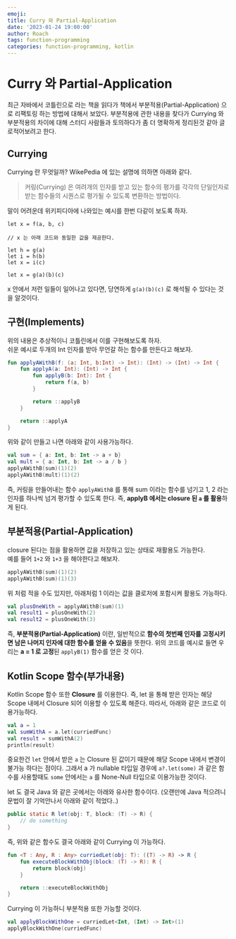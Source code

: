 ```yaml
---
emoji: 
title: Curry 와 Partial-Application 
date: '2023-01-24 19:00:00'
author: Roach
tags: function-programming
categories: function-programming, kotlin
---
```


# Curry 와 Partial-Application 

최근 자바에서 코틀린으로 라는 책을 읽다가 책에서 부분적용(Partial-Application) 으로 리팩토링 하는 방법에 대해서 보았다. 부분적용에 관한 내용을 찾다가 Currying 와 부분적용의 차이에 대해 스터디 사람들과 토의하다가 좀 더 명확하게 정리된것 같아 글로적어보려고 한다.

## Currying

Currying 란 무엇일까? WikePedia 에 있는 설명에 의하면 아래와 같다.

> 커링(Currying) 은 여려개의 인자를 받고 있는 함수의 평가를 각각의 단일인자로 받는 함수들의 시퀀스로 평가될 수 있도록 변환하는 방법이다.

말이 어려운데 위키피디아에 나와있는 예시를 한번 다같이 보도록 하자.

```
let x = f(a, b, c)

// x 는 아래 코드와 동일한 값을 제공한다.

let h = g(a)
let i = h(b)
let x = i(c)

let x = g(a)(b)(c)
```

x 안에서 저런 일들이 일어나고 있다면, 당연하게 `g(a)(b)(c)` 로 해석될 수 있다는 것을 알것이다.

## 구현(Implements)

위의 내용은 추상적이니 코틀린에서 이를 구현해보도록 하자.  
쉬운 예시로 두개의 Int 인자를 받아 무언갈 하는 함수를 만든다고 해보자.

```kotlin
fun applyAWithB(f: (a: Int, b:Int) -> Int): (Int) -> (Int) -> Int {
    fun applyA(a: Int): (Int) -> Int {
        fun applyB(b: Int): Int {
            return f(a, b)
        }

        return ::applyB
    }

    return ::applyA
}
```

위와 같이 만들고 나면 아래와 같이 사용가능하다.

```kotlin
val sum = { a: Int, b: Int -> a + b}
val mult = { a: Int, b: Int -> a / b }
applyAWithB(sum)(1)(2)
applyAWithB(mult)(1)(2)
```

즉, 커링을 만들어내는 함수 `applyAWithB` 를 통해 sum 이라는 함수를 넘기고 1, 2 라는 인자를 하나씩 넘겨 평가할 수 있도록 한다. 즉, **applyB 에서는 closure 된 `a` 를 활용**하게 된다. 

## 부분적용(Partial-Application)

closure 된다는 점을 활용하면 값을 저장하고 있는 상태로 재활용도 가능한다.  
예를 들어 `1+2` 와 `1+3` 을 해야한다고 해보자.

```kotlin
applyAWithB(sum)(1)(2)
applyAWithB(sum)(1)(3)
```

위 처럼 적을 수도 있지만, 아래처럼 1 이라는 값을 클로저에 포함시켜 활용도 가능하다.

```kotlin
val plusOneWith = applyAWithB(sum)(1)
val result1 = plusOneWith(2)
val result2 = plusOneWith(3)
```

즉, **부분적용(Partial-Application)** 이란, 일반적으로 **함수의 첫번째 인자를 고정시키면 남은 나머지 인자에 대한 함수를 얻을 수 있음**을 뜻한다. 위의 코드를 예시로 들면 우리는 **a = 1 로 고정**된 `applyB(1)` 함수를 얻은 것 이다.

## Kotlin Scope 함수(부가내용)

Kotlin Scope 함수 또한 **Closure** 를 이용한다. 즉, let 을 통해 받은 인자는 해당 Scope 내에서 Closure 되어 이용할 수 있도록 해준다. 따라서, 아래와 같은 코드로 이용가능하다.

```kotlin
val a = 1
val sumWithA = a.let(curriedFunc)
val result = sumWithA(2)
println(result)
```

중요한건 `let` 안에서 받은 `a` 는 Closure 된 값이기 때문에 해당 Scope 내에서 변경이 불가능 하다는 점이다. 그래서 a 가 nullable 타입일 경우에 `a?.let(some)` 과 같은 함수를 사용할때도 `some` 안에서는 `a` 를 None-Null 타입으로 이용가능한 것이다.

let 도 결국 Java 와 같은 곳에서는 아래와 유사한 함수이다. (오랜만에 Java 적으려니 문법이 잘 기억안나서 아래와 같이 적었다..)

```java
public static R let(obj: T, block: (T) -> R) {
    // do something
}
```

즉, 위와 같은 함수도 결국 아래와 같이 Currying 이 가능하다.

```kotlin
fun <T : Any, R : Any> curriedLet(obj: T): ((T) -> R) -> R {
    fun executeBlockWithObj(block: (T) -> R): R {
        return block(obj)
    }

    return ::executeBlockWithObj
}

```

Currying 이 가능하니 부분적용 또한 가능할 것이다.

```kotlin
val applyBlockWithOne = curriedLet<Int, (Int) -> Int>(1)
applyBlockWithOne(curriedFunc)
```